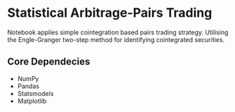 # Statistical Arbitrage-Pairs Trading
 
 Notebook applies simple cointegration based pairs trading strategy. Utilising the Engle-Granger two-step method for identifying cointegrated securities.

## Core Dependecies
* NumPy
* Pandas
* Statsmodels
* Matplotlib
